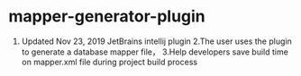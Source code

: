 # mapper-generator-plugin
1.   Updated Nov 23, 2019 JetBrains intellij plugin 2.The user uses the plugin to generate a database mapper file， 3.Help developers save build time on mapper.xml file during project build process
